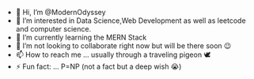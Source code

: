 - 👋 Hi, I’m @ModernOdyssey
- 👀 I’m interested in Data Science,Web Development as well as leetcode and computer science.
- 🌱 I’m currently learning the MERN Stack
- 💞️ I’m not looking to collaborate right now but will be there soon 😉
- 📫 How to reach me ... usually through a traveling pigeon 🕊 
- ⚡ Fun fact: ... P=NP (not a fact but a deep wish 😭)

<!---
ModernOdyssey/ModernOdyssey is a ✨ special ✨ repository because its `README.md` (this file) appears on your GitHub profile.
You can click the Preview link to take a look at your changes.
--->
